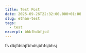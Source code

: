 ```yaml
---
title: Test Post
date: 2025-09-26T22:32:00.000+01:00
slug: ethan-test
tags:
  - test
excerpt: bhbfhdbfjsd
---
```

fs dbjfdshjfbhdsjbhfsjbhsj
